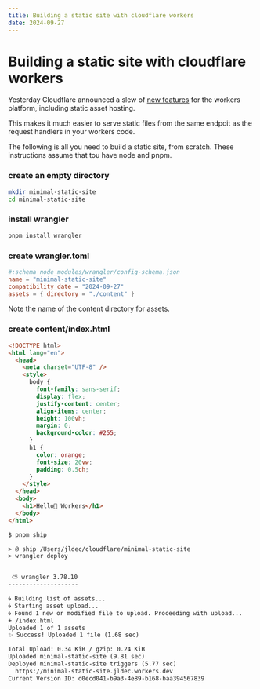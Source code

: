 ```yaml
---
title: Building a static site with cloudflare workers
date: 2024-09-27
---
```

# Building a static site with cloudflare workers

Yesterday Cloudflare announced a slew of [new features](https://blog.cloudflare.com/builder-day-2024-announcements/) for the workers platform, including static asset hosting.

This makes it much easier to serve static files from the same endpoit as the request handlers in your workers code.

The following is all you need to build a static site, from scratch.
These instructions assume that tou have node and pnpm.

### create an empty directory
```sh
mkdir minimal-static-site
cd minimal-static-site
```

### install wrangler
```sh
pnpm install wrangler
```

### create wrangler.toml
```toml
#:schema node_modules/wrangler/config-schema.json
name = "minimal-static-site"
compatibility_date = "2024-09-27"
assets = { directory = "./content" }
```
Note the name of the content directory for assets.

### create content/index.html

```html
<!DOCTYPE html>
<html lang="en">
  <head>
    <meta charset="UTF-8" />
    <style>
      body {
        font-family: sans-serif;
        display: flex;
        justify-content: center;
        align-items: center;
        height: 100vh;
        margin: 0;
        background-color: #255;
      }
      h1 {
        color: orange;
        font-size: 20vw;
        padding: 0.5ch;
      }
    </style>
  </head>
  <body>
    <h1>Hello👋 Workers</h1>
  </body>
</html>
```







```txt
$ pnpm ship

> @ ship /Users/jldec/cloudflare/minimal-static-site
> wrangler deploy


 ⛅️ wrangler 3.78.10
--------------------

🌀 Building list of assets...
🌀 Starting asset upload...
🌀 Found 1 new or modified file to upload. Proceeding with upload...
+ /index.html
Uploaded 1 of 1 assets
✨ Success! Uploaded 1 file (1.68 sec)

Total Upload: 0.34 KiB / gzip: 0.24 KiB
Uploaded minimal-static-site (9.81 sec)
Deployed minimal-static-site triggers (5.77 sec)
  https://minimal-static-site.jldec.workers.dev
Current Version ID: d0ecd041-b9a3-4e89-b168-baa394567839
```